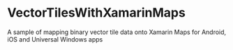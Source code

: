 # VectorTilesWithXamarinMaps
A sample of mapping binary vector tile data onto Xamarin Maps for Android, iOS and Universal Windows apps
